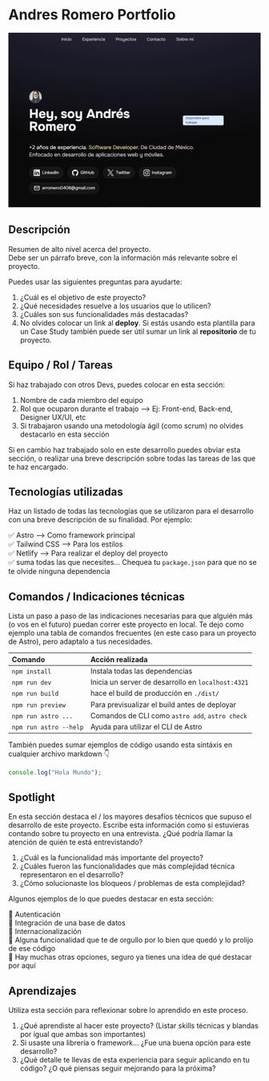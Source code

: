 # Andres Romero Portfolio

<!-- Coloca una imagen representativa de tu desarrollo siempre que puedas -->

![Texto ALT de la imagen que utilices para mostrar el proyecto](public/projects/project-portfolio-arromero.jpg)

## Descripción

Resumen de alto nivel acerca del proyecto.  
Debe ser un párrafo breve, con la información más relevante sobre el proyecto.  

Puedes usar las siguientes preguntas para ayudarte:

1. ¿Cuál es el objetivo de este proyecto?
2. ¿Qué necesidades resuelve a los usuarios que lo utilicen?
3. ¿Cuáles son sus funcionalidades más destacadas?
4. No olvides colocar un link al **deploy**. Si estás usando esta plantilla para un Case Study también puede ser útil sumar un link al **repositorio** de tu proyecto.

## Equipo / Rol / Tareas

Si haz trabajado con otros Devs, puedes colocar en esta sección:

1. Nombre de cada miembro del equipo
2. Rol que ocuparon durante el trabajo --> Ej: Front-end, Back-end, Designer UX/UI, etc
3. Si trabajaron usando una metodología ágil (como scrum) no olvides destacarlo en esta sección

Si en cambio haz trabajado solo en este desarrollo puedes obviar esta sección, o realizar una breve descripción sobre todas las tareas de las que te haz encargado.

## Tecnologías utilizadas

Haz un listado de todas las tecnologías que se utilizaron para el desarrollo con una breve descripción de su finalidad. Por ejemplo:

✅ Astro --> Como framework principal  
✅ Tailwind CSS --> Para los estilos  
✅ Netlify --> Para realizar el deploy del proyecto  
✅ suma todas las que necesites... Chequea tu `package.json` para que no se te olvide ninguna dependencia  

## Comandos / Indicaciones técnicas

Lista un paso a paso de las indicaciones necesarias para que alguién más (o vos en el futuro) puedan correr este proyecto en local. Te dejo como ejemplo una tabla de comandos frecuentes (en este caso para un proyecto de Astro), pero adaptalo a tus necesidades.

| Comando                | Acción realizada                                   |
| :--------------------- | :------------------------------------------------- |
| `npm install`          | Instala todas las dependencias                     |
| `npm run dev`          | Inicia un server de desarrollo en `localhost:4321` |
| `npm run build`        | hace el build de producción en `./dist/`           |
| `npm run preview`      | Para previsualizar el build antes de deployar      |
| `npm run astro ...`    | Comandos de CLI como `astro add`, `astro check`    |
| `npm run astro --help` | Ayuda para utilizar el CLI de Astro                |

También puedes sumar ejemplos de código usando esta sintáxis en cualquier archivo markdown 👇

```javascript
console.log("Hola Mundo");
```

## Spotlight

En esta sección destaca el / los mayores desafíos técnicos que supuso el desarrollo de este proyecto.
Escribe esta información como si estuvieras contando sobre tu proyecto en una entrevista. ¿Qué podría llamar la atención de quién te está entrevistando?

1. ¿Cuál es la funcionalidad más importante del proyecto?
2. ¿Cuáles fueron las funcionalidades que más complejidad técnica representaron en el desarrollo?
3. ¿Cómo solucionaste los bloqueos / problemas de esta complejidad?

Algunos ejemplos de lo que puedes destacar en esta sección:

🚀 Autenticación  
🚀 Integración de una base de datos  
🚀 Internacionalización  
🚀 Alguna funcionalidad que te de orgullo por lo bien que quedó y lo prolijo de ese código  
🚀 Hay muchas otras opciones, seguro ya tienes una idea de qué destacar por aquí  

## Aprendizajes

Utiliza esta sección para reflexionar sobre lo aprendido en este proceso.

1. ¿Qué aprendiste al hacer este proyecto? (Listar skills técnicas y blandas por igual que ambas son importantes)
2. Si usaste una librería o framework… ¿Fue una buena opción para este desarrollo?
3. ¿Qué detalle te llevas de esta experiencia para seguir aplicando en tu código? ¿O qué piensas seguir mejorando para la próxima?